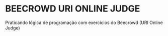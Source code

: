 # BEECROWD URI ONLINE JUDGE

Praticando lógica de programação com exercícios do Beecrowd 
(URI Online Judge)
